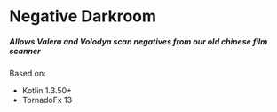 # Negative Darkroom
##### Allows Valera and Volodya scan negatives from our old chinese film scanner
####
Based on:
* Kotlin 1.3.50+
* TornadoFx 13